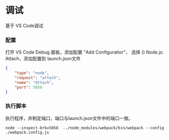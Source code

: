 # 调试

基于 VS Code调试

### 配置

打开 VS Code Debug 面板，添加配置 "Add Configuratior"， 选择 () Node.js: Attach，添加配置到 launch.json文件

```json
{
    "type": "node", 
    "request": "attach",
    "name": "Attach",
    "port": 5858
}
```

### 执行脚本

执行程序，并制定端口，端口与launch.json文件中的端口一致。

```node
node --inspect-brk=5858  ../node_modules/webpack/bin/webpack --config ./webpack.config.js

```
